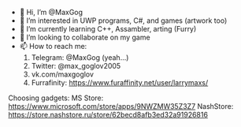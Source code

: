 - 👋 Hi, I’m @MaxGog
- 👀 I’m interested in UWP programs, C#, and games (artwork too)
- 🌱 I’m currently learning C++, Assambler, arting (Furry)
- 💞️ I’m looking to collaborate on my game
- 📫 How to reach me:
     1. Telegram: @MaxGog (yeah...)
     2. Twitter: @max_goglov2005
     3. vk.com/maxgoglov
     4. Furrafinity: https://www.furaffinity.net/user/larrymaxs/

Choosing gadgets:
MS Store: https://www.microsoft.com/store/apps/9NWZMW35Z3Z7
NashStore: https://store.nashstore.ru/store/62becd8afb3ed32a91926816

